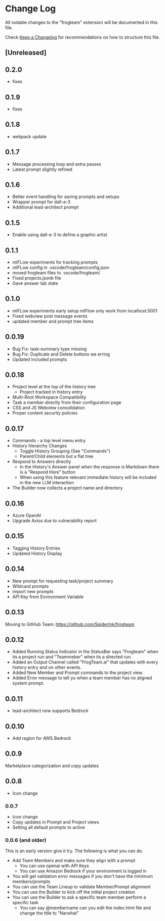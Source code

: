 # Change Log

All notable changes to the "frogteam" extension will be documented in this file.

Check [Keep a Changelog](http://keepachangelog.com/) for recommendations on how to structure this file.

## [Unreleased]

## 0.2.0
- fixes

## 0.1.9
- fixes

## 0.1.8
- webpack update

## 0.1.7
- Message processing loop and extra passes
- Latest prompt slightly refined

## 0.1.6
- Better event handling for saving prompts and setups
- Wrapper prompt for dall-e-3
- Additional lead-architect prompt

## 0.1.5
- Enable using dall-e-3 to define a graphic artist

## 0.1.1
- mlFLow experiments for tracking prompts
- mlFLow config in .vscode/frogteam/config.json
- moved frogteam files to .vscode/frogteam/
- Fixed projects.jsonb file
- Gave answer tab state

## 0.1.0
- mlFLow experiments early setup mlFlow only work from localhost:5001
- Fixed webview post message events
- updated member and prompt tree items

## 0.0.19
- Bug Fix: task-summary type missing
- Bug Fix: Duplicate and Delete buttons we erring
- Updated included prompts

## 0.0.18
- Project level at the top of the history tree
    - Project tracked in history entry
- Multi-Root Workspace Compatibility
- Task a member directly from their configuration page
- CSS and JS Webview consolidation
- Proper content security policies

## 0.0.17
- Commands - a top level menu entry
- History hierarchy Changes 
    - Toggle History Grouping (See "Commands")
    - Parent/Child elements but a flat tree
- Respond to Answers directly
    - In the History's Answer panel when the response is Markdown there is a "Respond Here" button
    - When using this feature relevant immediate history will be included in the new LLM interaction
- The Builder now collects a project name and directory

## 0.0.16
- Azure OpenAI  
- Upgrade Axios due to vulnerability report

## 0.0.15
- Tagging History Entries
- Updated History Display

## 0.0.14
- New prompt for requesting task/project summary
- Wildcard prompts
- import new prompts
- API Key from Environment Variable

## 0.0.13
Moving to GitHub Team: https://github.com/SpiderInk/frogteam

## 0.0.12
- Added Running Status Indicator in the StatusBar says "Frogteam" when its a project run and "Teammeber" when its a directed run.
- Added an Output Channel called "FrogTeam.ai" that updates with every history entry and on other events.
- Added New Member and Prompt commands to the project view.
- Added Error message to tell yu when a team member has no aligned system prompt.
## 0.0.11
- lead-architect now supports Bedrock

## 0.0.10
- Add region for AWS Bedrock

## 0.0.9
Marketplace categorization and copy updates

## 0.0.8
- Icon change

### 0.0.7
- Icon change
- Copy updates in Prompt and Project views
- Setting all default prompts to active

### 0.0.6 (and older)
This is an early version give it try. The following is what you can do.
- Add Team Members and make sure they align with a prompt
    - You can use openai with API Keys
    - You can use Amazon Bedrock if your environment is logged in
- You will get validation error messages if you don't have the minimum members/prompts
- You can use the Team Lineup to validate Member/Prompt alignment
- You can use the Builder to kick off the initial project creation
- You can use the Builder to ask a specific team member perform a specific task
    - You can say @membername can you edit the index.html file and change the title to "Narwhal"